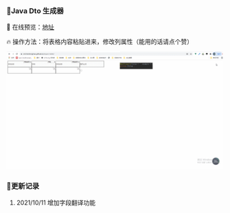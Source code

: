 ### 💼Java Dto 生成器

🚗 在线预览：[地址](https://ericheshenghao.github.io/siques-table/)

🔥 操作方法：将表格内容粘贴进来，修改列属性（能用的话请点个赞）

![示例](./public/GIF.gif)

### 💎更新记录

1. 2021/10/11 增加字段翻译功能
